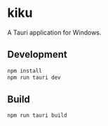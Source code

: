 # kiku

A Tauri application for Windows.

## Development

```bash
npm install
npm run tauri dev
```

## Build

```bash
npm run tauri build
```
